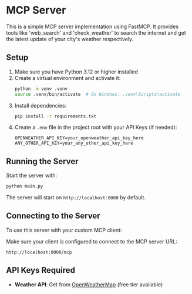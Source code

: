 # MCP Server

This is a simple MCP server implementation using FastMCP. It provides tools like 'web_search' and 'check_weather' to search the internet and get the latest update of your city's weather respectively.

## Setup
1. Make sure you have Python 3.12 or higher installed
2. Create a virtual environment and activate it:
   ```bash
   python -m venv .venv
   source .venv/bin/activate  # On Windows: .venv\Scripts\activate
   ```
3. Install dependencies:
   ```bash
   pip install -r requirements.txt
   ```
4. Create a `.env` file in the project root with your API Keys (if needed):
   ```
   OPENWEATHER_API_KEY=your_openweather_api_key_here
   ANY_OTHER_API_KEY=your_any_other_api_key_here
   ```

## Running the Server
Start the server with:
```bash
python main.py
```

The server will start on `http://localhost:8000` by default.

## Connecting to the Server

To use this server with your custom MCP client:

Make sure your client is configured to connect to the MCP server URL:
   ```
   http://localhost:8000/mcp
   ```

## API Keys Required

- **Weather API**: Get from [OpenWeatherMap](https://openweathermap.org/api) (free tier available)